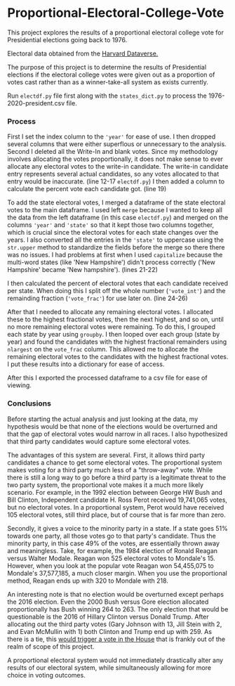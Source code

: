 # Proportional-Electoral-College-Vote
This project explores the results of a proportional electoral college vote for Presidential elections going back to 1976.

Electoral data obtained from the [Harvard Dataverse.](https://dataverse.harvard.edu/dataset.xhtml?persistentId=doi:10.7910/DVN/42MVDX)

The purpose of this project is to determine the results of Presidential elections if the electoral college votes were given out as a proportion of votes cast rather than as a winner-take-all system as exists currently.

Run ```electdf.py``` file first along with the ```states_dict.py``` to process the 1976-2020-president.csv file. 

### Process

First I set the index column to the ```'year'``` for ease of use. I then dropped several columns that were either superflous or unnecessary to the analysis. 
Second I deleted all the Write-In and blank votes. Since my methodology involves allocating the votes proportionally, it does not make sense to ever allocate any electoral votes to the write-in candidate. The write-in candidate entry represents several actual candidates, so any votes allocated to that entry would be inaccurate. (line 12-17 ```electdf.py```)
I then added a column to calculate the percent vote each candidate got. (line 19)

To add the state electoral votes, I merged a dataframe of the state electoral votes to the main dataframe. I used left ```merge``` because I wanted to keep all the data from the left dataframe (in this case ```electdf.py```) and merged on the columns ```'year'``` and ```'state'``` so that it kept those two columns together, which is crucial since the electoral votes for each state changes over the years. I also converted all the entries in the ```'state'``` to uppercase using the ```str.upper``` method to standardize the fields before the merge so there there was no issues. I had problems at first when I used ```capitalize``` because the multi-word states (like 'New Hampshire') didn't process correctly ('New Hampshire' became 'New hampshire'). (lines 21-22)

I then calculated the percent of electoral votes that each candidate received per state. When doing this I split off the whole number (```'vote_int'```) and the remainding fraction (```'vote_frac'```) for use later on. (line 24-26)

After that I needed to allocate any remaining electoral votes. I allocated these to the highest fractional votes, then the next highest, and so on, until no more remaining electoral votes were remaining. To do this, I grouped each state by year using ```groupby```. I then looped over each group (state by year) and found the candidates with the highest fractional remainders using ```nlargest``` on the ```vote_frac``` column. This allowed me to allocate the remaining electoral votes to the candidates with the highest fractional votes. I put these results into a dictionary for ease of access.

After this I exported the processed dataframe to a csv file for ease of viewing.

### Conclusions

Before starting the actual analysis and just looking at the data, my hypothesis would be that none of the elections would be overturned and that the gap of electoral votes would narrow in all races. I also hypothesized that third party candidates would capture some electoral votes. 

The advantages of this system are several. First, it allows third party candidates a chance to get some electoral votes. The proportional system makes voting for a third party much less of a "throw-away" vote. While there is still a long way to go before a third party is a legitimate threat to the two party system, the proportional vote makes it a much more likely scenario. For example, in the 1992 election between George HW Bush and Bill Clinton, Independent candidate H. Ross Perot received 19,741,065 votes, but no electoral votes. In a proportional system, Perot would have received 105 electoral votes, still third place, but of course that is far more than zero. 

Secondly, it gives a voice to the minority party in a state. If a state goes 51% towards one party, all those votes go to that party's candidate. Thus the minority party, in this case 49% of the votes, are essentially thrown away and meaningless. Take, for example, the 1984 election of Ronald Reagan versus Walter Modale. Reagan won 525 electoral votes to Mondale's 15. However, when you look at the popular vote Reagan won 54,455,075 to Mondale's 37,577,185, a much closer margin. When you use the proportional method, Reagan ends up with 320 to Mondale with 218. 

An interesting note is that no election would be overturned except perhaps the 2016 election. Even the 2000 Bush versus Gore election allocated proportionally has Bush winning 264 to 263. The only election that would be questionable is the 2016 of Hillary Clinton versus Donald Trump. After allocating out the third party votes (Gary Johnson with 13, Jill Stein with 2, and Evan McMullin with 1) both Clinton and Trump end up with 259. As there is a tie, this [would trigger a vote in the House](https://www.thoughtco.com/when-presidential-election-is-a-tie-3322063) that is frankly out of the realm of scope of this project. 

A proportional electoral system would not immediately drastically alter any results of our electoral system, while simultaneously allowing for more choice in voting outcomes.  




